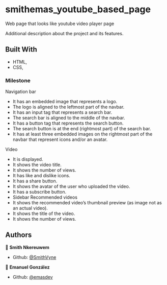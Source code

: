 # smithemas_youtube_based_page
Web page that looks like youtube video player page

Additional description about the project and its features.

## Built With

- HTML,
- CSS,

### Milestone

Navigation bar

- It has an embedded image that represents a logo.
- The logo is aligned to the leftmost part of the navbar.
- It has an input tag that represents a search bar.
- The search bar is aligned to the middle of the navbar.
- It has a button tag that represents the search button.
- The search button is at the end (rightmost part) of the search bar.
- It has at least three embedded images on the rightmost part of the navbar that represent icons and/or an avatar.

Video

- It is displayed.
- It shows the video title.
- It shows the number of views.
- It has like and dislike icons.
- It has a share button.
- It shows the avatar of the user who uploaded the video.
- It has a subscribe button.
- Sidebar Recommended videos
- It shows the recommended video’s thumbnail preview (as image not as an actual video).
- It shows the title of the video.
- It shows the number of views.

## Authors

👤 **Smith Nkereuwem**

- Github: [@SmithVyne](https://github.com/smithvyne)


👤 **Emanuel González**

- Github: [@emasdev](https://github.com/emasdev)
